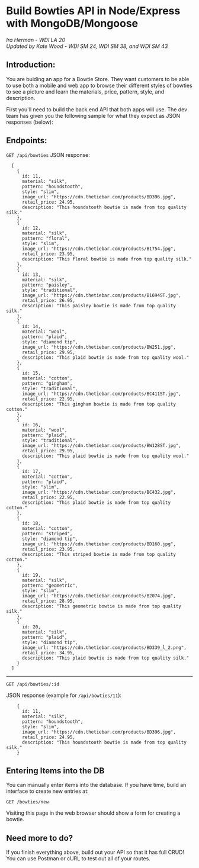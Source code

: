 # Build Bowties API in Node/Express with MongoDB/Mongoose

*Ira Herman - WDI LA 20*  
*Updated by Kate Wood - WDI SM 24, WDI SM 38, and WDI SM 43*

## Introduction:
You are buiding an app for a Bowtie Store. They want customers to be able to use both a mobile and web app to browse their different styles of bowties to see a picture and learn the materials, price, pattern, style, and description.

First you'll need to build the back end API that both apps will use. The dev team has given you the following sample for what they expect as JSON responses (below):

## Endpoints:
`GET /api/bowties`
JSON response:
	
	  [
	    {
	      id: 11,
	      material: "silk",
	      pattern: "houndstooth",
	      style: "slim",
	      image_url: "https://cdn.thetiebar.com/products/BD396.jpg",
	      retail_price: 24.95,
	      description: "This houndstooth bowtie is made from top quality silk."
	    },
	    {
	      id: 12,
	      material: "silk",
	      pattern: "floral",
	      style: "slim",
	      image_url: "https://cdn.thetiebar.com/products/B1754.jpg",
	      retail_price: 23.95,
	      description: "This floral bowtie is made from top quality silk."
	    },
	    {
	      id: 13,
	      material: "silk",
	      pattern: "paisley",
	      style: "traditional",
	      image_url: "https://cdn.thetiebar.com/products/B1694ST.jpg",
	      retail_price: 26.95,
	      description: "This paisley bowtie is made from top quality silk."
	    },
	    {
	      id: 14,
	      material: "wool",
	      pattern: "plaid",
	      style: "diamond tip",
	      image_url: "https://cdn.thetiebar.com/products/BW251.jpg",
	      retail_price: 29.95,
	      description: "This plaid bowtie is made from top quality wool."
	    },
	    {
	      id: 15,
	      material: "cotton",
	      pattern: "gingham",
	      style: "traditional",
	      image_url: "https://cdn.thetiebar.com/products/BC411ST.jpg",
	      retail_price: 22.95,
	      description: "This gingham bowtie is made from top quality cotton."
	    },
	    {
	      id: 16,
	      material: "wool",
	      pattern: "plaid",
	      style: "traditional",
	      image_url: "https://cdn.thetiebar.com/products/BW128ST.jpg",
	      retail_price: 29.95,
	      description: "This plaid bowtie is made from top quality wool."
	    },
	    {
	      id: 17,
	      material: "cotton",
	      pattern: "plaid",
	      style: "slim",
	      image_url: "https://cdn.thetiebar.com/products/BC432.jpg",
	      retail_price: 22.95,
	      description: "This plaid bowtie is made from top quality cotton."
	    },
	    {
	      id: 18,
	      material: "cotton",
	      pattern: "striped",
	      style: "diamond tip",
	      image_url: "https://cdn.thetiebar.com/products/BD160.jpg",
	      retail_price: 23.95,
	      description: "This striped bowtie is made from top quality cotton."
	    },
	    {
	      id: 19,
	      material: "silk",
	      pattern: "geometric",
	      style: "slim",
	      image_url: "https://cdn.thetiebar.com/products/B2074.jpg",
	      retail_price: 28.95,
	      description: "This geometric bowtie is made from top quality silk."
	    },
	    {
	      id: 20,
	      material: "silk",
	      pattern: "plaid",
	      style: "diamond tip",
	      image_url: "https://cdn.thetiebar.com/products/BD339_l_2.png",
	      retail_price: 34.95,
	      description: "This plaid bowtie is made from top quality silk."
	    }
	  ]


---

`GET /api/bowties/:id`

JSON response (example for `/api/bowties/11`):

		{
	      id: 11,
	      material: "silk",
	      pattern: "houndstooth",
	      style: "slim",
	      image_url: "https://cdn.thetiebar.com/products/BD396.jpg",
	      retail_price: 24.95,
	      description: "This houndstooth bowtie is made from top quality silk."
	    }
		
## Entering Items into the DB
You can manually enter items into the database. If you have time, build an interface to create new entries at:

`GET /bowties/new`

Visiting this page in the web browser should show a form for creating a bowtie.

## Need more to do?

If you finish everything above, build out your API so that it has full CRUD! You can use Postman or cURL to test out all of your routes.